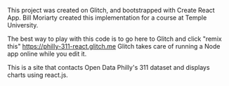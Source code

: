 This project was created on Glitch, and bootstrapped with Create React App.
Bill Moriarty created this implementation for a course at Temple University.

The best way to play with this code is to go here to Glitch and click "remix this" https://philly-311-react.glitch.me
Glitch takes care of running a Node app online while you edit it.

This is a site that contacts Open Data Philly's 311 dataset and displays charts using react.js.
